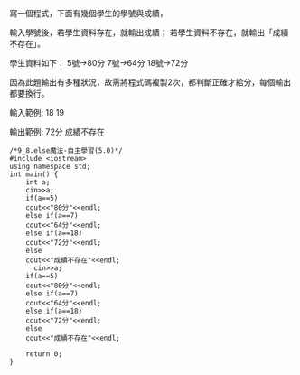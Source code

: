 寫一個程式，下面有幾個學生的學號與成績，

輸入學號後，若學生資料存在，就輸出成績；
若學生資料不存在，就輸出「成績不存在」。

學生資料如下：
5號→80分
7號→64分
18號→72分

因為此題輸出有多種狀況，故需將程式碼複製2次，都判斷正確才給分，每個輸出都要換行。

輸入範例:
18
19

輸出範例:
72分
成績不存在

```
/*9_8.else魔法-自主學習(5.0)*/
#include <iostream>     
using namespace std; 
int main() { 
    int a;
    cin>>a;
    if(a==5)
    cout<<"80分"<<endl;
    else if(a==7)
    cout<<"64分"<<endl;
    else if(a==18)
    cout<<"72分"<<endl;
    else
    cout<<"成績不存在"<<endl;
      cin>>a;
    if(a==5)
    cout<<"80分"<<endl;
    else if(a==7)
    cout<<"64分"<<endl;
    else if(a==18)
    cout<<"72分"<<endl;
    else
    cout<<"成績不存在"<<endl;

    return 0; 
}
```
